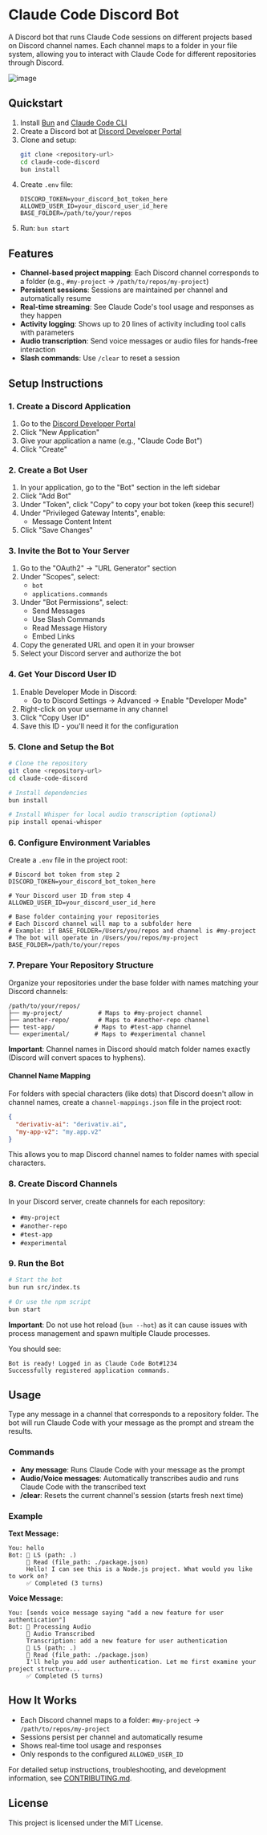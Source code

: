 # Claude Code Discord Bot

A Discord bot that runs Claude Code sessions on different projects based on Discord channel names. Each channel maps to a folder in your file system, allowing you to interact with Claude Code for different repositories through Discord.

![image](https://github.com/user-attachments/assets/d78c6dcd-eb28-48b6-be1c-74e25935b86b)

## Quickstart

1. Install [Bun](https://bun.sh/) and [Claude Code CLI](https://docs.anthropic.com/en/docs/claude-code)
2. Create a Discord bot at [Discord Developer Portal](https://discord.com/developers/applications)
3. Clone and setup:
   ```bash
   git clone <repository-url>
   cd claude-code-discord
   bun install
   ```
4. Create `.env` file:
   ```env
   DISCORD_TOKEN=your_discord_bot_token_here
   ALLOWED_USER_ID=your_discord_user_id_here
   BASE_FOLDER=/path/to/your/repos
   ```
5. Run: `bun start`

## Features

- **Channel-based project mapping**: Each Discord channel corresponds to a folder (e.g., `#my-project` → `/path/to/repos/my-project`)
- **Persistent sessions**: Sessions are maintained per channel and automatically resume
- **Real-time streaming**: See Claude Code's tool usage and responses as they happen
- **Activity logging**: Shows up to 20 lines of activity including tool calls with parameters
- **Audio transcription**: Send voice messages or audio files for hands-free interaction
- **Slash commands**: Use `/clear` to reset a session

## Setup Instructions

### 1. Create a Discord Application

1. Go to the [Discord Developer Portal](https://discord.com/developers/applications)
2. Click "New Application"
3. Give your application a name (e.g., "Claude Code Bot")
4. Click "Create"

### 2. Create a Bot User

1. In your application, go to the "Bot" section in the left sidebar
2. Click "Add Bot"
3. Under "Token", click "Copy" to copy your bot token (keep this secure!)
4. Under "Privileged Gateway Intents", enable:
   - Message Content Intent
5. Click "Save Changes"

### 3. Invite the Bot to Your Server

1. Go to the "OAuth2" → "URL Generator" section
2. Under "Scopes", select:
   - `bot`
   - `applications.commands`
3. Under "Bot Permissions", select:
   - Send Messages
   - Use Slash Commands
   - Read Message History
   - Embed Links
4. Copy the generated URL and open it in your browser
5. Select your Discord server and authorize the bot

### 4. Get Your Discord User ID

1. Enable Developer Mode in Discord:
   - Go to Discord Settings → Advanced → Enable "Developer Mode"
2. Right-click on your username in any channel
3. Click "Copy User ID"
4. Save this ID - you'll need it for the configuration

### 5. Clone and Setup the Bot

```bash
# Clone the repository
git clone <repository-url>
cd claude-code-discord

# Install dependencies
bun install

# Install Whisper for local audio transcription (optional)
pip install openai-whisper
```

### 6. Configure Environment Variables

Create a `.env` file in the project root:

```env
# Discord bot token from step 2
DISCORD_TOKEN=your_discord_bot_token_here

# Your Discord user ID from step 4
ALLOWED_USER_ID=your_discord_user_id_here

# Base folder containing your repositories
# Each Discord channel will map to a subfolder here
# Example: if BASE_FOLDER=/Users/you/repos and channel is #my-project
# The bot will operate in /Users/you/repos/my-project
BASE_FOLDER=/path/to/your/repos
```

### 7. Prepare Your Repository Structure

Organize your repositories under the base folder with names matching your Discord channels:

```
/path/to/your/repos/
├── my-project/          # Maps to #my-project channel
├── another-repo/        # Maps to #another-repo channel
├── test-app/           # Maps to #test-app channel
└── experimental/       # Maps to #experimental channel
```

**Important**: Channel names in Discord should match folder names exactly (Discord will convert spaces to hyphens).

#### Channel Name Mapping

For folders with special characters (like dots) that Discord doesn't allow in channel names, create a `channel-mappings.json` file in the project root:

```json
{
  "derivativ-ai": "derivativ.ai",
  "my-app-v2": "my.app.v2"
}
```

This allows you to map Discord channel names to folder names with special characters.

### 8. Create Discord Channels

In your Discord server, create channels for each repository:
- `#my-project`
- `#another-repo` 
- `#test-app`
- `#experimental`

### 9. Run the Bot

```bash
# Start the bot
bun run src/index.ts

# Or use the npm script
bun start
```

**Important**: Do not use hot reload (`bun --hot`) as it can cause issues with process management and spawn multiple Claude processes.

You should see:
```
Bot is ready! Logged in as Claude Code Bot#1234
Successfully registered application commands.
```

## Usage

Type any message in a channel that corresponds to a repository folder. The bot will run Claude Code with your message as the prompt and stream the results.

### Commands

- **Any message**: Runs Claude Code with your message as the prompt
- **Audio/Voice messages**: Automatically transcribes audio and runs Claude Code with the transcribed text
- **/clear**: Resets the current channel's session (starts fresh next time)

### Example

**Text Message:**
```
You: hello
Bot: 🔧 LS (path: .)
     🔧 Read (file_path: ./package.json)
     Hello! I can see this is a Node.js project. What would you like to work on?
     ✅ Completed (3 turns)
```

**Voice Message:**
```
You: [sends voice message saying "add a new feature for user authentication"]
Bot: 🎤 Processing Audio
     🎤 Audio Transcribed
     Transcription: add a new feature for user authentication
     🔧 LS (path: .)
     🔧 Read (file_path: ./package.json)
     I'll help you add user authentication. Let me first examine your project structure...
     ✅ Completed (5 turns)
```

## How It Works

- Each Discord channel maps to a folder: `#my-project` → `/path/to/repos/my-project`
- Sessions persist per channel and automatically resume
- Shows real-time tool usage and responses
- Only responds to the configured `ALLOWED_USER_ID`

For detailed setup instructions, troubleshooting, and development information, see [CONTRIBUTING.md](CONTRIBUTING.md).

## License

This project is licensed under the MIT License.
